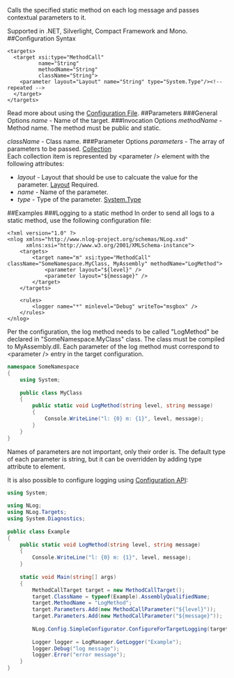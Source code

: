 Calls the specified static method on each log message and passes contextual parameters to it. 

Supported in .NET, Silverlight, Compact Framework and Mono.
##Configuration Syntax
```
<targets>
  <target xsi:type="MethodCall"
          name="String"
          methodName="String"
          className="String">
    <parameter layout="Layout" name="String" type="System.Type"/><!-- repeated -->
  </target>
</targets>
```
Read more about using the [Configuration File](Configuration-file).
##Parameters
###General Options
_name_ - Name of the target.
###Invocation Options
_methodName_ - Method name. The method must be public and static.

_className_ - Class name.
###Parameter Options
_parameters_ - The array of parameters to be passed. [Collection](Data-types)  
Each collection item is represented by \<parameter /> element with the following attributes:
  * _layout_ - Layout that should be use to calcuate the value for the parameter. [Layout](Data-types) Required.
  * _name_ - Name of the parameter.
  * _type_ - Type of the parameter. [System.Type](Data-types)

##Examples
###Logging to a static method
In order to send all logs to a static method, use the following configuration file:
```
<?xml version="1.0" ?>
<nlog xmlns="http://www.nlog-project.org/schemas/NLog.xsd"
      xmlns:xsi="http://www.w3.org/2001/XMLSchema-instance">
    <targets>
        <target name="m" xsi:type="MethodCall" className="SomeNamespace.MyClass, MyAssembly" methodName="LogMethod">
            <parameter layout="${level}" />
            <parameter layout="${message}" />
        </target>
    </targets>
 
    <rules>
        <logger name="*" minlevel="Debug" writeTo="msgbox" />
    </rules>
</nlog>
```

Per the configuration, the log method needs to be called "LogMethod" be declared in "SomeNamespace.MyClass" class. The class must be compiled to MyAssembly.dll. Each parameter of the log method must correspond to \<parameter /> entry in the target configuration.

```csharp
namespace SomeNamespace
{
    using System;
 
    public class MyClass
    {
        public static void LogMethod(string level, string message)
        {
            Console.WriteLine("l: {0} m: {1}", level, message);
        }
    }
}
```

Names of parameters are not important, only their order is. The default type of each parameter is string, but it can be overridden by adding type attribute to <parameter /> element.

It is also possible to configure logging using [Configuration API](Configuration-API):

```csharp
using System;
 
using NLog;
using NLog.Targets;
using System.Diagnostics;
 
public class Example
{
    public static void LogMethod(string level, string message)
    {
        Console.WriteLine("l: {0} m: {1}", level, message);
    }
 
    static void Main(string[] args)
    {
        MethodCallTarget target = new MethodCallTarget();
        target.ClassName = typeof(Example).AssemblyQualifiedName;
        target.MethodName = "LogMethod";
        target.Parameters.Add(new MethodCallParameter("${level}"));
        target.Parameters.Add(new MethodCallParameter("${message}"));
 
        NLog.Config.SimpleConfigurator.ConfigureForTargetLogging(target, LogLevel.Debug);
 
        Logger logger = LogManager.GetLogger("Example");
        logger.Debug("log message");
        logger.Error("error message");
    }
}
```